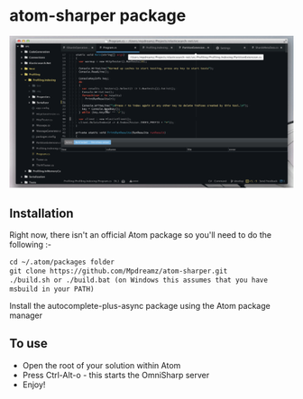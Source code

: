 # atom-sharper package

![atom-sharper](atom-sharper.gif)

## Installation

Right now, there isn't an official Atom package so you'll need to do the following :-

```
cd ~/.atom/packages folder
git clone https://github.com/Mpdreamz/atom-sharper.git
./build.sh or ./build.bat (on Windows this assumes that you have msbuild in your PATH)
```

Install the autocomplete-plus-async package using the Atom package manager

## To use

- Open the root of your solution within Atom
- Press Ctrl-Alt-o - this starts the OmniSharp server
- Enjoy!

